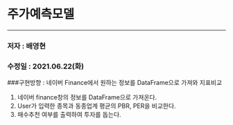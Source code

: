 # 주가예측모델      
-------------------------
### 저자 : 배영현     
### 수정일 : 2021.06.22(화)
###구현방향 : 네이버 Finance에서 원하는 정보를 DataFrame으로 가져와 지표비교             

  1. 네이버 finance창의 정보를 DataFrame으로 가져온다.       
2. User가 입력한 종목과 동종업계 평균의 PBR, PER을 비교한다.     
3. 매수추천 여부를 출력하여 투자를 돕는다.       
